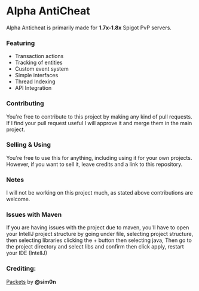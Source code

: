 # Alpha AntiCheat
Alpha Anticheat is primarily made for **1.7x-1.8x** Spigot PvP servers.

### Featuring
* Transaction actions
* Tracking of entities
* Custom event system
* Simple interfaces
* Thread Indexing
* API Integration 

### Contributing
You're free to contribute to this project by making any kind of pull requests. If I find your pull request useful I will approve it and merge them in the main project.

### Selling & Using
You're free to use this for anything, including using it for your own projects. However, if you want to sell it, leave credits and a link to this repository.

### Notes
I will not be working on this project much, as stated above contributions are welcome.

### Issues with Maven
If you are having issues with the project due to maven, you'll have to open your IntelIJ project structure by going under file, selecting project structure, then selecting libraries clicking the + button then selecting java,
Then go to the project directory and select libs and confirm then click apply, restart your IDE (IntelIJ)

### Crediting:
[Packets](https://github.com/sim0n/Nemesis/tree/main/src/main/java/dev/sim0n/anticheat/net) by **@sim0n**

